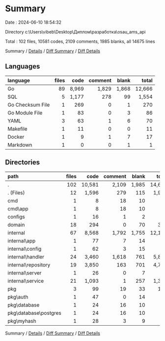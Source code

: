 # Summary

Date : 2024-06-10 18:54:32

Directory c:\\Users\\vibeb\\Desktop\\Диплом\\разработка\\osau_ams_api

Total : 102 files,  10581 codes, 2109 comments, 1985 blanks, all 14675 lines

Summary / [Details](details.md) / [Diff Summary](diff.md) / [Diff Details](diff-details.md)

## Languages
| language | files | code | comment | blank | total |
| :--- | ---: | ---: | ---: | ---: | ---: |
| Go | 89 | 8,969 | 1,829 | 1,868 | 12,666 |
| SQL | 5 | 1,177 | 278 | 99 | 1,554 |
| Go Checksum File | 1 | 269 | 0 | 1 | 270 |
| Go Module File | 1 | 83 | 0 | 3 | 86 |
| YAML | 3 | 63 | 1 | 6 | 70 |
| Makefile | 1 | 11 | 0 | 0 | 11 |
| Docker | 1 | 9 | 1 | 7 | 17 |
| Markdown | 1 | 0 | 0 | 1 | 1 |

## Directories
| path | files | code | comment | blank | total |
| :--- | ---: | ---: | ---: | ---: | ---: |
| . | 102 | 10,581 | 2,109 | 1,985 | 14,675 |
| . (Files) | 12 | 1,596 | 279 | 115 | 1,990 |
| cmd | 1 | 8 | 18 | 10 | 36 |
| cmd\\app | 1 | 8 | 18 | 10 | 36 |
| configs | 1 | 16 | 1 | 2 | 19 |
| domain | 18 | 294 | 0 | 70 | 364 |
| internal | 67 | 8,568 | 1,792 | 1,755 | 12,115 |
| internal\\app | 1 | 77 | 7 | 14 | 98 |
| internal\\config | 1 | 62 | 3 | 15 | 80 |
| internal\\handler | 24 | 3,460 | 1,618 | 761 | 5,839 |
| internal\\repository | 19 | 3,850 | 163 | 701 | 4,714 |
| internal\\server | 1 | 26 | 0 | 7 | 33 |
| internal\\service | 21 | 1,093 | 1 | 257 | 1,351 |
| pkg | 3 | 99 | 19 | 33 | 151 |
| pkg\\auth | 1 | 47 | 0 | 14 | 61 |
| pkg\\database | 1 | 24 | 16 | 10 | 50 |
| pkg\\database\\postgres | 1 | 24 | 16 | 10 | 50 |
| pkg\\myhash | 1 | 28 | 3 | 9 | 40 |

Summary / [Details](details.md) / [Diff Summary](diff.md) / [Diff Details](diff-details.md)